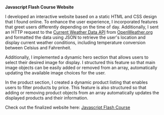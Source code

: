 <b> Javascript Flash Course Website </b>

I developed an interactive website based on a static HTML and CSS design that I found online. To enhance the user experience, I incorporated features that greet users differently depending on the time of day. Additionally, I sent an HTTP request to the <a href="https://openweathermap.org/current"> Current Weather Data API</a> from <a href="https://openweathermap.org/">OpenWeather.org</a> and formatted the data using JSON to retrieve the user's location and display current weather conditions, including temperature conversion between Celsius and Fahrenheit.

Additionally, I implemented a dynamic hero section that allows users to select their desired image for display. I structured this feature so that main image objects can be easily added or removed from an array, automatically updating the available image choices for the user.

In the product section, I created a dynamic product listing that enables users to filter products by price. This feature is also structured so that adding or removing product objects from an array automatically updates the displayed products and their information.

Check out the finalized website here: <a href="https://awiekerson.github.io/website-with-Javascript/">Javascript Flash Course</a>


